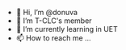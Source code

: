 - 👋 Hi, I’m @donuva
- 👀 I’m T-CLC's member
- 🌱 I’m currently learning in UET
- 📫 How to reach me ...

<!---
donuva/donuva is a ✨ special ✨ repository because its `README.md` (this file) appears on your GitHub profile.

